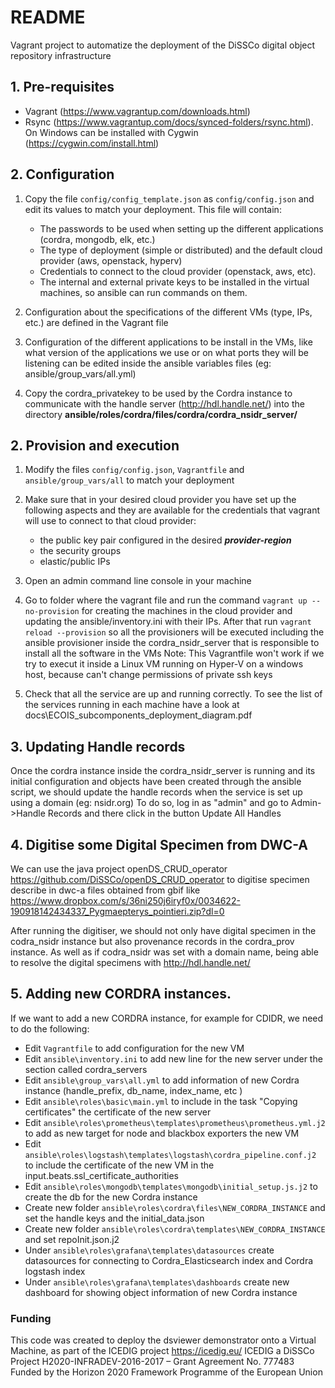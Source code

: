 # README

Vagrant project to automatize the deployment of the DiSSCo digital object repository infrastructure 

## 1. Pre-requisites
- Vagrant (https://www.vagrantup.com/downloads.html)
- Rsync (https://www.vagrantup.com/docs/synced-folders/rsync.html). On Windows can be installed with Cygwin (https://cygwin.com/install.html)

## 2. Configuration
1. Copy the file ```config/config_template.json``` as ```config/config.json``` and edit its values to match your deployment. 
This file will contain:
    - The passwords to be used when setting up the different applications (cordra, mongodb, elk, etc.)
    - The type of deployment (simple or distributed) and the default cloud provider (aws, openstack, hyperv) 
    - Credentials to connect to the cloud provider (openstack, aws, etc). 
    - The internal and external private keys to be installed in the virtual machines, so ansible can run commands on them.    

2. Configuration about the specifications of the different VMs (type, IPs, etc.) are defined in the Vagrant file

3. Configuration of the different applications to be install in the VMs, like what version of the applications we use or on 
what ports they will be listening can be edited inside the ansible variables files (eg: ansible/group_vars/all.yml) 

4. Copy the cordra_privatekey to be used by the Cordra instance to communicate with the handle server (http://hdl.handle.net/) 
into the directory **ansible/roles/cordra/files/cordra/cordra_nsidr_server/**

## 2. Provision and execution 
1. Modify the files  ```config/config.json```, ```Vagrantfile``` and ```ansible/group_vars/all``` to match your deployment
 
2. Make sure that in your desired cloud provider you have set up the following aspects and they are available for the credentials that
vagrant will use to connect to that cloud provider:
    - the public key pair configured in the desired ***provider-region***
    - the security groups
    - elastic/public IPs    
 
3. Open an admin command line console in your machine
 
4. Go to folder where the vagrant file and run the command ```vagrant up --no-provision``` for creating the machines in the cloud provider 
and updating the ansible/inventory.ini with their IPs. After that run ```vagrant reload --provision``` so all the provisioners will be executed
including the ansible provisioner inside the cordra_nsidr_server that is responsible to install all the software in the VMs
Note: This Vagrantfile won't work if we try to execut it inside a Linux VM running on Hyper-V on a windows host, because can't change permissions
of private ssh keys

5. Check that all the service are up and running correctly. To see the list of the services running in each machine have a look at 
docs\ECOIS_subcomponents_deployment_diagram.pdf

## 3. Updating Handle records
Once the cordra instance inside the cordra_nsidr_server is running and its initial configuration and objects have been created 
through the ansible script, we should update the handle records when the service is set up using a domain (eg: nsidr.org) 
To do so, log in as "admin" and go to Admin->Handle Records and there click in the button Update All Handles

## 4. Digitise some Digital Specimen from DWC-A
 We can use the java project openDS_CRUD_operator https://github.com/DiSSCo/openDS_CRUD_operator to digitise specimen describe in dwc-a files
 obtained from gbif like https://www.dropbox.com/s/36ni250j6iryf0x/0034622-190918142434337_Pygmaepterys_pointieri.zip?dl=0
 
 After running the digitiser, we should not only have digital specimen in the codra_nsidr instance but also provenance records 
 in the cordra_prov instance. As well as if codra_nsidr was set with a domain name, being able to resolve the digital specimens 
 with http://hdl.handle.net/ 

## 5. Adding new CORDRA instances.
If we want to add a new CORDRA instance, for example for CDIDR, we need to do the following:
- Edit ```Vagrantfile``` to add configuration for the new VM 
- Edit ```ansible\inventory.ini``` to add new line for the new server under the section called cordra_servers
- Edit ```ansible\group_vars\all.yml``` to add information of new Cordra instance (handle_prefix, db_name, index_name, etc )
- Edit ```ansible\roles\basic\main.yml``` to include in the task "Copying certificates" the certificate of the new server
- Edit ```ansible\roles\prometheus\templates\prometheus\prometheus.yml.j2``` to add as new target for node and blackbox exporters the new VM
- Edit ```ansible\roles\logstash\templates\logstash\cordra_pipeline.conf.j2``` to include the certificate of the new VM in the input.beats.ssl_certificate_authorities
- Edit ```ansible\roles\mongodb\templates\mongodb\initial_setup.js.j2``` to create the db for the new Cordra instance  
- Create new folder ```ansible\roles\cordra\files\NEW_CORDRA_INSTANCE``` and set the handle keys and the initial_data.json
- Create new folder ```ansible\roles\cordra\templates\NEW_CORDRA_INSTANCE``` and set repoInit.json.j2 
- Under ```ansible\roles\grafana\templates\datasources``` create datasources for connecting to Cordra_Elasticsearch index and Cordra logstash index
- Under ```ansible\roles\grafana\templates\dashboards``` create new dashboard for showing object information of new Cordra instance    

### Funding
This code was created to deploy the dsviewer demonstrator onto a Virtual Machine, as part of the ICEDIG project 
https://icedig.eu/ ICEDIG a DiSSCo Project H2020-INFRADEV-2016-2017 – Grant Agreement No. 777483 Funded by the Horizon 
2020 Framework Programme of the European Union